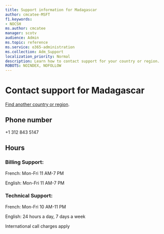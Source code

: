 ```yaml
---                                
title: Support information for Madagascar
author: cmcatee-MSFT
f1.keywords:
- NOCSH
ms.author: cmcatee
manager: scotv
audience: Admin
ms.topic: reference
ms.service: o365-administration
ms.collection: Adm_Support
localization_priority: Normal
description: Learn how to contact support for your country or region.
ROBOTS: NOINDEX, NOFOLLOW
---
```


# Contact support for Madagascar

[Find another country or region](../../business-video/get-help-support.md).

## Phone number
+1 312 843 5147

## Hours
### Billing Support:

French: Mon-Fri 11 AM-7 PM

English: Mon-Fri 11 AM-7 PM

### Technical Support:

French: Mon-Fri 10 AM-11 PM

English: 24 hours a day, 7 days a week

International call charges apply
